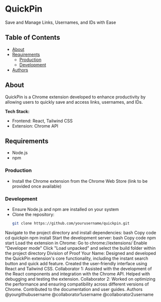 # QuickPin
Save and Manage Links, Usernames, and IDs with Ease

## Table of Contents
- [About](#about)
- [Requirements](#requirements)
  - [Production](#production)
  - [Development](#development)
- [Authors](#authors)

## About
QuickPin is a Chrome extension developed to enhance productivity by allowing users to quickly save and access links, usernames, and IDs.

**Tech Stack:**  
- Frontend: React, Tailwind CSS
- Extension: Chrome API

## Requirements
- Node.js
- npm

### Production
- Install the Chrome extension from the Chrome Web Store (link to be provided once available)

### Development
- Ensure Node.js and npm are installed on your system
- Clone the repository:
  ```bash
  git clone https://github.com/yourusername/quickpin.git
Navigate to the project directory and install dependencies:
bash
Copy code
cd quickpin
npm install
Start the development server:
bash
Copy code
npm start
Load the extension in Chrome:
Go to chrome://extensions/
Enable "Developer mode"
Click "Load unpacked" and select the build folder within the project directory
Division of Proof
Your Name: Designed and developed the QuickPin extension's core functionality, including the instant search button and quick add feature. Created the user-friendly interface using React and Tailwind CSS.
Collaborator 1: Assisted with the development of the React components and integration with the Chrome API. Helped with debugging and testing the extension.
Collaborator 2: Worked on optimizing the performance and ensuring compatibility across different versions of Chrome. Contributed to the documentation and user guides.
Authors
@yourgithubusername
@collaborator1username
@collaborator2username
